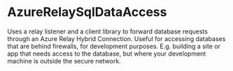 # AzureRelaySqlDataAccess
Uses a relay listener and a client library to forward database requests through an Azure Relay Hybrid Connection. Useful for accessing databases that are behind firewalls, for development purposes. E.g. building a site or app that needs access to the database, but where your development machine is outside the secure network.

